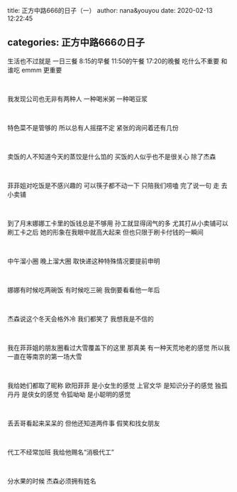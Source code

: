 title: 正方中路666的日子（一）
author: nana&youyou
date: 2020-02-13 12:22:45

categories: 正方中路666の日子
---
生活也不过就是
一日三餐
8:15的早餐
11:50的午餐
17:20的晚餐
吃什么不重要
和谁吃
emmm
更重要<!--more-->

<br>

我发现公司也无非有两种人
一种喝米粥
一种喝豆浆

<br>

特色菜不是管够的
所以总有人摇摆不定
紧张的询问着还有几份

<br/>

卖饭的人不知道今天的蒸饺是什么馅的
买饭的人似乎也不是很关心
除了杰森

<br>

菲菲姐对吃饭是不感兴趣的
可以筷子都不动一下 只陪我们唠嗑
完了说一句 走 去小卖铺

<br>

到了月末娜娜工卡里的饭钱总是不够用
孙工就显得阔气的多
尤其打从小卖铺可以刷工卡之后
她的形象在我眼中就高大起来
但也只限于刷卡付钱的一瞬间

<br>

中午溜小圈
晚上溜大圈
取快递这种特殊情况要提前申明

<br>

娜娜有时候吃两碗饭
有时候吃三碗
我倒要看看他一年后

<br>

杰森说这个冬天会格外冷
我们都笑了
我想我是不信的

<br>

我在菲菲姐的朋友圈看过大雪覆盖下的这里
那真美
有一种天荒地老的感觉
所以我一直在等南京的第一场大雪

<br>

我给她们都取了昵称
欧阳菲菲 是小女生的感觉
上官文华 是知识分子的感觉
独孤丹丹 是侠女的感觉
令狐呦呦 是小聪明的感觉

<br>

丢丢哥看起来呆呆的
但他还知道两件事
假笑和找女朋友

<br>

代工不经常加班
我给他赐名“消极代工”

<br>

分水果的时候
杰森必须拥有姓名